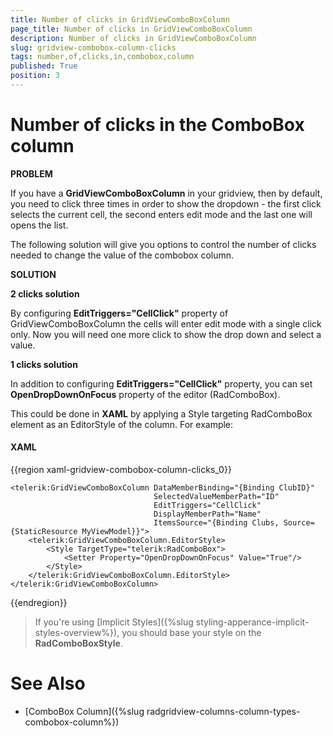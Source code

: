 ```yaml
---
title: Number of clicks in GridViewComboBoxColumn
page_title: Number of clicks in GridViewComboBoxColumn
description: Number of clicks in GridViewComboBoxColumn
slug: gridview-combobox-column-clicks
tags: number,of,clicks,in,combobox,column
published: True
position: 3
---
```


# Number of clicks in the ComboBox column

__PROBLEM__

If you have a __GridViewComboBoxColumn__ in your gridview, then by default, you need to click three times in order to show the dropdown - the first click selects the current cell, the second enters edit mode and the last one will opens the list.

The following solution will give you options to control the number of clicks needed to change the value of the combobox column.

__SOLUTION__

__2 clicks solution__

By configuring __EditTriggers="CellClick"__ property of GridViewComboBoxColumn the cells will enter edit mode with a single click only. Now you will need one more click to show the drop down and select a value.

__1 clicks solution__

In addition to configuring __EditTriggers="CellClick"__ property, you can set __OpenDropDownOnFocus__ property of the editor (RadComboBox). 

This could be done in __XAML__ by applying a Style targeting RadComboBox element as an EditorStyle of the column. For example:

#### __XAML__

{{region xaml-gridview-combobox-column-clicks_0}}

	<telerik:GridViewComboBoxColumn DataMemberBinding="{Binding ClubID}"
	                                SelectedValueMemberPath="ID"
	                                EditTriggers="CellClick"
	                                DisplayMemberPath="Name"
	                                ItemsSource="{Binding Clubs, Source={StaticResource MyViewModel}}">
        <telerik:GridViewComboBoxColumn.EditorStyle>
            <Style TargetType="telerik:RadComboBox">
                <Setter Property="OpenDropDownOnFocus" Value="True"/>
            </Style>
        </telerik:GridViewComboBoxColumn.EditorStyle>
    </telerik:GridViewComboBoxColumn>
{{endregion}}

>If you're using [Implicit Styles]({%slug styling-apperance-implicit-styles-overview%}), you should base your style on the __RadComboBoxStyle__.

# See Also

 * [ComboBox Column]({%slug radgridview-columns-column-types-combobox-column%}) 


